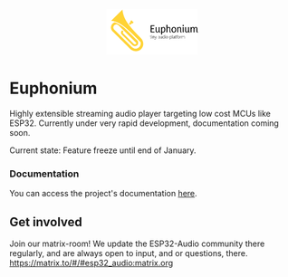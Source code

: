 <p align="center">
<img src="docs/images/euph_darkaware.svg" width="32%" />
</p>

# Euphonium

Highly extensible streaming audio player targeting low cost MCUs like ESP32. Currently under very rapid development, documentation coming soon.

Current state: Feature freeze until end of January.

### Documentation
You can access the project's documentation [here](https://feelfreelinux.github.io/euphonium/).

## Get involved
Join our matrix-room! We update the ESP32-Audio community there regularly, and are always open to input, and or questions, there. https://matrix.to/#/#esp32_audio:matrix.org
